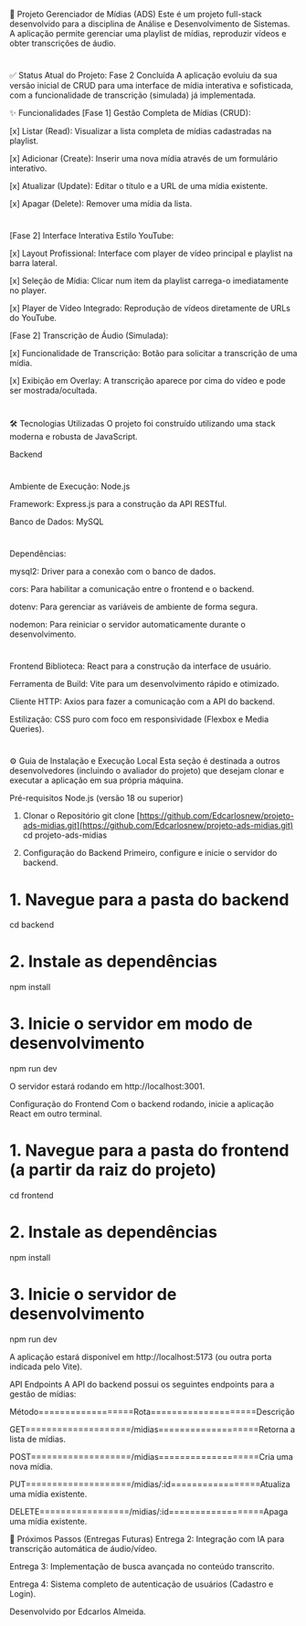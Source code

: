 
🚀 Projeto Gerenciador de Mídias (ADS)
Este é um projeto full-stack desenvolvido para a disciplina de Análise e Desenvolvimento de Sistemas. A aplicação permite gerenciar uma playlist de mídias, reproduzir vídeos e obter transcrições de áudio.

#

✅ Status Atual do Projeto: Fase 2 Concluída
A aplicação evoluiu da sua versão inicial de CRUD para uma interface de mídia interativa e sofisticada, com a funcionalidade de transcrição (simulada) já implementada.

✨ Funcionalidades
[Fase 1] Gestão Completa de Mídias (CRUD):

[x] Listar (Read): Visualizar a lista completa de mídias cadastradas na playlist.

[x] Adicionar (Create): Inserir uma nova mídia através de um formulário interativo.

[x] Atualizar (Update): Editar o título e a URL de uma mídia existente.

[x] Apagar (Delete): Remover uma mídia da lista.

#

[Fase 2] Interface Interativa Estilo YouTube:

[x] Layout Profissional: Interface com player de vídeo principal e playlist na barra lateral.

[x] Seleção de Mídia: Clicar num item da playlist carrega-o imediatamente no player.

[x] Player de Vídeo Integrado: Reprodução de vídeos diretamente de URLs do YouTube.

[Fase 2] Transcrição de Áudio (Simulada):

[x] Funcionalidade de Transcrição: Botão para solicitar a transcrição de uma mídia.

[x] Exibição em Overlay: A transcrição aparece por cima do vídeo e pode ser mostrada/ocultada.

#

🛠️ Tecnologias Utilizadas
O projeto foi construído utilizando uma stack moderna e robusta de JavaScript.


Backend
#
Ambiente de Execução: Node.js

Framework: Express.js para a construção da API RESTful.

Banco de Dados: MySQL

#

Dependências:


mysql2: Driver para a conexão com o banco de dados.

cors: Para habilitar a comunicação entre o frontend e o backend.

dotenv: Para gerenciar as variáveis de ambiente de forma segura.

nodemon: Para reiniciar o servidor automaticamente durante o desenvolvimento.

#

Frontend
Biblioteca: React para a construção da interface de usuário.

Ferramenta de Build: Vite para um desenvolvimento rápido e otimizado.

Cliente HTTP: Axios para fazer a comunicação com a API do backend.

Estilização: CSS puro com foco em responsividade (Flexbox e Media Queries).

#

⚙️ Guia de Instalação e Execução Local
Esta seção é destinada a outros desenvolvedores (incluindo o avaliador do projeto) que desejam clonar e executar a aplicação em sua própria máquina.

Pré-requisitos
Node.js (versão 18 ou superior)


1. Clonar o Repositório
git clone [https://github.com/Edcarlosnew/projeto-ads-midias.git](https://github.com/Edcarlosnew/projeto-ads-midias.git)
cd projeto-ads-midias

2. Configuração do Backend
Primeiro, configure e inicie o servidor do backend.
#

# 1. Navegue para a pasta do backend
cd backend

# 2. Instale as dependências
npm install

# 3. Inicie o servidor em modo de desenvolvimento
npm run dev

O servidor estará rodando em http://localhost:3001.

Configuração do Frontend
Com o backend rodando, inicie a aplicação React em outro terminal.



# 1. Navegue para a pasta do frontend (a partir da raiz do projeto)
cd frontend

# 2. Instale as dependências
npm install

# 3. Inicie o servidor de desenvolvimento
npm run dev

A aplicação estará disponível em http://localhost:5173 (ou outra porta indicada pelo Vite).

API Endpoints
A API do backend possui os seguintes endpoints para a gestão de mídias:

Método==================Rota====================Descrição

GET====================/midias===================Retorna a lista de mídias.

POST===================/midias===================Cria uma nova mídia.

PUT====================/midias/:id=================Atualiza uma mídia existente.

DELETE=================/midias/:id==================Apaga uma mídia existente.



🔮 Próximos Passos (Entregas Futuras)
Entrega 2: Integração com IA para transcrição automática de áudio/vídeo.

Entrega 3: Implementação de busca avançada no conteúdo transcrito.

Entrega 4: Sistema completo de autenticação de usuários (Cadastro e Login).

Desenvolvido por Edcarlos Almeida.

